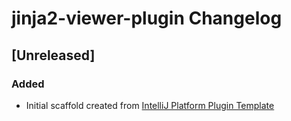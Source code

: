 <!-- Keep a Changelog guide -> https://keepachangelog.com -->

# jinja2-viewer-plugin Changelog

## [Unreleased]
### Added
- Initial scaffold created from [IntelliJ Platform Plugin Template](https://github.com/JetBrains/intellij-platform-plugin-template)
